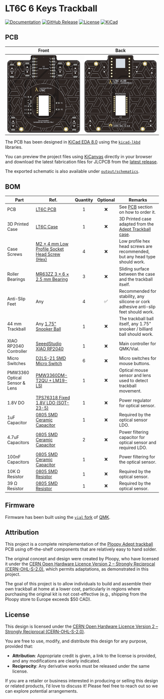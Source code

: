 # LT6C 6 Keys Trackball

[![Documentation](https://img.shields.io/badge/Documentation-Latest-brightgreen?style=for-the-badge&logo=docusaurus&logoColor=white)](https://lambdakb.dev/devices/lt6c)
[![GitHub Release](https://img.shields.io/github/v/release/lambdakb/trackball-lt6c?label=Release&style=for-the-badge&logo=github&logoColor=white)](https://github.com/lambdakb/trackball-lt6c/releases/latest)
[![License](https://img.shields.io/badge/License-CERN--OHL--S--2.0-0099B0?style=for-the-badge&logo=opensourcehardware&logoColor=white)](/LICENSE)
[![KiCad](https://img.shields.io/badge/KiCad-v8-orange?style=for-the-badge&logo=kicad&logoColor=white&logoSize=auto)](https://www.kicad.org/)

## PCB

|             Front             |            Back             |
| :---------------------------: | :-------------------------: |
| [![PCB Front]][PCB Front PNG] | [![PCB Back]][PCB Back PNG] |

[PCB Front]: output/img/lt6c-pcb-top.svg
[PCB Front PNG]: output/img/lt6c-pcb-top.png
[PCB Back]: output/img/lt6c-pcb-bottom.svg
[PCB Back PNG]: output/img/lt6c-pcb-bottom.png

The PCB has been designed in [KiCad EDA 8.0](https://www.kicad.org/) using the [`kicad-lkbd`](https://github.com/lambdakb/kicad-lkbd) libraries.

You can preview the project files using [KiCanvas](https://kicanvas.org/?github=https%3A%2F%2Fgithub.com%2Flambdakb%2Ftrackball-lt6c%2Fblob%2Fmain%2Fpcb%2Flt6c-pcb.kicad_pro) directly in your browser and download the latest fabrication files for JLCPCB from the [latest release](https://github.com/lambdakb/trackball-lt6c/releases/latest/).

The exported schematic is also available under [`output/schematics`](output/schematics/).

## BOM

| Part                          | Ref.                                            | Quantity | Optional | Remarks                                                                              |
| ----------------------------- | ----------------------------------------------- | :------: | :------: | ------------------------------------------------------------------------------------ |
| PCB                           | [LT6C PCB](README.md#pcb)                       |    1     |    ❌    | See [PCB](README.md#pcb) section on how to order it.                                 |
| 3D Printed Case               | [LT6C Case](README#case)                        |    1     |    ❌    | 3D Printed case adapted from the [Adept Trackball case].                             |
| Case Screws                   | [M2 × 4 mm Low Profile Socket Head Screw (Hex)] |    4     |    ❌    | Low profile hex head screws are recommended, but any head type should work.          |
| Roller Bearings               | [MR63ZZ 3 × 6 × 2.5 mm Bearing]                 |    3     |    ❌    | Sliding surface between the case and the trackball itself.                           |
| Anti-Slip Feet                | Any                                             |    4     |    ✅    | Recommended for stability, any silicone or cork adhesive anti-slip feet should work. |
| 44 mm Trackball               | Any [1.75" Snooker Ball]                        |    1     |    ❌    | The trackball ball itself, any 1.75" snooker / billiard ball should work.            |
| XIAO RP2040 Controller        | [SeeedStudio XIAO RP2040]                       |    1     |    ❌    | Main controller for QMK/Vial.                                                        |
| Micro Switches                | [D2LS-21 SMD Micro Switch]                      |    6     |    ❌    | Micro switches for mouse buttons.                                                    |
| PMW3360 Optical Sensor & Lens | [PMW3360DM-T2QU + LM19-LSI]                     |    1     |    ❌    | Optical mouse sensor and lens used to detect trackball movement.                     |
| 1.8V DO                       | [TPS76318 Fixed 1.8V LDO (SOT-23-5)]            |    1     |    ❌    | Power regulator for optical sensor.                                                  |
| 1uF Capacitor                 | [0805 SMD Ceramic Capacitor]                    |    1     |    ❌    | Required by the optical sensor LDO.                                                  |
| 4.7uF Capacitors              | [0805 SMD Ceramic Capacitor]                    |    2     |    ❌    | Power filtering capacitor for optical sensor and required LDO.                       |
| 100nF Capacitors              | [0805 SMD Ceramic Capacitor]                    |    1     |    ❌    | Power filtering for the optical sensor.                                              |
| 10K Ω Resistor                | [0805 SMD Resistor]                             |    1     |    ❌    | Required by the optical sensor.                                                      |
| 39 Ω Resistor                 | [0805 SMD Resistor]                             |    1     |    ❌    | Required by the optical sensor.                                                      |

[Adept Trackball case]: https://github.com/ploopyco/adept-trackball/tree/master/hardware/mechanicals
[M2 × 4 mm Low Profile Socket Head Screw (Hex)]: https://www.aliexpress.com/item/4001072025844.html
[MR63ZZ 3 × 6 × 2.5 mm Bearing]: https://www.aliexpress.com/item/1005001864936060.html
[1.75" Snooker Ball]: https://amzn.eu/d/hGChcvq
[SeeedStudio XIAO RP2040]: https://www.seeedstudio.com/XIAO-RP2040-v1-0-p-5026.html
[D2LS-21 SMD Micro Switch]: https://www.aliexpress.com/item/1005003435671261.html
[PMW3360DM-T2QU + LM19-LSI]: https://www.aliexpress.com/item/4000904265601.html?
[TPS76318 Fixed 1.8V LDO (SOT-23-5)]: https://www.aliexpress.com/item/1005007852956393.html
[0805 SMD Ceramic Capacitor]: https://www.aliexpress.com/item/32812155708.html
[0805 SMD Resistor]: https://www.aliexpress.com/item/32847143167.html

## Firmware

Firmware has been built using the [`vial` fork](https://github.com/vial-kb/vial-qmk) of [QMK](https://qmk.fm).

## Attribution

This project is a complete reimplementation of the [Ploopy Adept trackball](https://ploopy.co/adept-trackball/) PCB using off-the-shelf components that are relatively easy to hand solder.

The original concept and design were created by Ploopy, who have licensed it under the [CERN Open Hardware Licence Version 2 – Strongly Reciprocal (CERN-OHL-S-2.0)](https://github.com/ploopyco/adept-trackball/blob/master/LICENSE), which permits adaptations, as demonstrated in this project.

The goal of this project is to allow individuals to build and assemble their own trackball at home at a lower cost, particularly in regions where purchasing the original kit is not cost-effective (e.g., shipping from the Ploopy store to Europe exceeds $50 CAD).

## License

This design is licensed under the [CERN Open Hardware Licence Version 2 – Strongly Reciprocal (CERN-OHL-S-2.0)](https://opensource.org/license/cern-ohl-s).

You are free to use, modify, and distribute this design for any purpose, provided that:

- **Attribution**: Appropriate credit is given, a link to the license is provided, and any modifications are clearly indicated.
- **Reciprocity**: Any derivative works must be released under the same license.

If you are a retailer or business interested in producing or selling this design or related products, I’d love to discuss it! Please feel free to reach out so we can explore potential arrangements.
